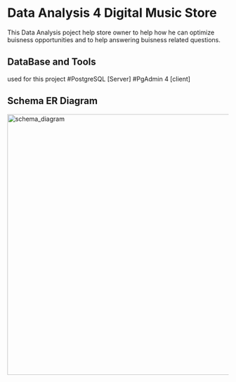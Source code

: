 # Data Analysis 4 Digital Music Store
This Data Analysis poject help store owner to help how he can optimize buisness opportunities and to help answering buisness related questions.

## DataBase and Tools
 used for this project
#PostgreSQL [Server]
#PgAdmin 4 [client]
## Schema ER Diagram
<img width="594" alt="schema_diagram" src="https://github.com/faarhaan786/1--SQL-Projects/assets/18239244/f981a20f-51b1-456e-9326-cc8fbdc57e4c">

